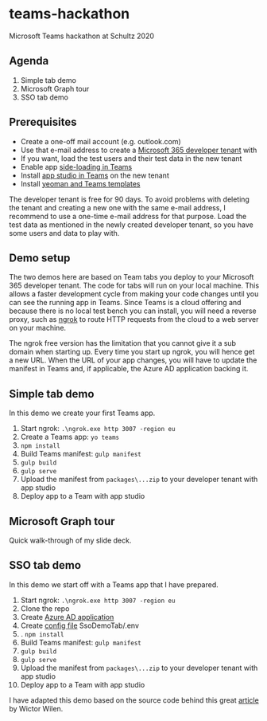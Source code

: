 # teams-hackathon
Microsoft Teams hackathon at Schultz 2020

## Agenda

1. Simple tab demo
2. Microsoft Graph tour
3. SSO tab demo

## Prerequisites

- Create a one-off mail account (e.g. outlook.com)
- Use that e-mail address to create a [Microsoft 365 developer tenant](https://developer.microsoft.com/en-us/microsoft-365/dev-program) with
- If you want, load the test users and their test data in the new tenant
- Enable app [side-loading in Teams](https://docs.microsoft.com/en-us/microsoftteams/platform/concepts/build-and-test/)
- Install [app studio in Teams](https://docs.microsoft.com/en-us/microsoftteams/platform/concepts/build-and-test/app-studio-overview) on the new tenant
- Install [yeoman and Teams templates](https://docs.microsoft.com/en-us/microsoftteams/platform/tutorials/get-started-yeoman)

The developer tenant is free for 90 days. To avoid problems with deleting the tenant and creating a new one with the same e-mail address, I recommend to use a one-time e-mail address for that purpose. Load the test data as mentioned in the newly created developer tenant, so you have some users and data to play with.

## Demo setup

The two demos here are based on Team tabs you deploy to your Microsoft 365 developer tenant. The code for tabs will run on your local machine. This allows a faster development cycle from making your code changes until you can see the running app in Teams. Since Teams is a cloud offering and because there is no local test bench you can install, you will need a reverse proxy, such as [ngrok](https://ngrok.com/) to route HTTP requests from the cloud to a web server on your machine.

The ngrok free version has the limitation that you cannot give it a sub domain when starting up. Every time you start up ngrok, you will hence get a new URL. When the URL of your app changes, you will have to update the manifest in Teams and, if applicable, the Azure AD application backing it.

## Simple tab demo

In this demo we create your first Teams app.

1. Start ngrok: `.\ngrok.exe http 3007 -region eu`
2. Create a Teams app: `yo teams`
3. `npm install`
4. Build Teams manifest: `gulp manifest`
5. `gulp build`
6. `gulp serve`
7. Upload the manifest from `packages\...zip` to your developer tenant with app studio
8. Deploy app to a Team with app studio

## Microsoft Graph tour

Quick walk-through of my slide deck.

## SSO tab demo

In this demo we start off with a Teams app that I have prepared.

1. Start ngrok: `.\ngrok.exe http 3007 -region eu`
2. Clone the repo
3. Create [Azure AD application](SsoDemoTab/azure-ad.md)
4. Create [config file](SsoDemoTab/config.md) SsoDemoTab/.env
5. . `npm install`
6. Build Teams manifest: `gulp manifest`
7. `gulp build`
8. `gulp serve`
9. Upload the manifest from `packages\...zip` to your developer tenant with app studio
10. Deploy app to a Team with app studio

I have adapted this demo based on the source code behind this great [article](https://www.wictorwilen.se/blog/microsoft-teams-tabs-sso-and-microsoft-graph-the-on-behalf-of-blog-post/) by Wictor Wilen.